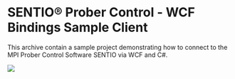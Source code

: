# SENTIO® Prober Control - WCF Bindings Sample Client
This archive contain a sample project demonstrating how to connect to the MPI Prober Control Software SENTIO via WCF and C#.

![](https://www.mpi-corporation.com/wp-content/uploads/2019/12/1.-TS3500-SE-with-WaferWallet_frontview.jpg)

